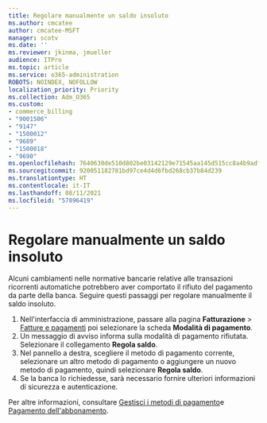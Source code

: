 ```yaml
---
title: Regolare manualmente un saldo insoluto
ms.author: cmcatee
author: cmcatee-MSFT
manager: scotv
ms.date: ''
ms.reviewer: jkinma, jmueller
audience: ITPro
ms.topic: article
ms.service: o365-administration
ROBOTS: NOINDEX, NOFOLLOW
localization_priority: Priority
ms.collection: Adm_O365
ms.custom:
- commerce_billing
- "9001506"
- "9147"
- "1500012"
- "9689"
- "1500018"
- "9690"
ms.openlocfilehash: 7640630de510d802be03142129e71545aa145d515cc8a4b9adf79cdf8779844f
ms.sourcegitcommit: 920051182781bd97ce4d4d6fbd268cb37b84d239
ms.translationtype: HT
ms.contentlocale: it-IT
ms.lasthandoff: 08/11/2021
ms.locfileid: "57896419"
---
```

# <a name="manually-pay-an-outstanding-balance"></a>Regolare manualmente un saldo insoluto

Alcuni cambiamenti nelle normative bancarie relative alle transazioni ricorrenti automatiche potrebbero aver comportato il rifiuto del pagamento da parte della banca. Seguire questi passaggi per regolare manualmente il saldo insoluto.

1. Nell'interfaccia di amministrazione, passare alla pagina **Fatturazione** > [Fatture e pagamenti](https://go.microsoft.com/fwlink/p/?linkid=2018806) poi selezionare la scheda **Modalità di pagamento**.
2. Un messaggio di avviso informa sulla modalità di pagamento rifiutata. Selezionare il collegamento **Regola saldo**.
3. Nel pannello a destra, scegliere il metodo di pagamento corrente, selezionare un altro metodo di pagamento o aggiungere un nuovo metodo di pagamento, quindi selezionare **Regola saldo**.
4. Se la banca lo richiedesse, sarà necessario fornire ulteriori informazioni di sicurezza e autenticazione.

Per altre informazioni, consultare [Gestisci i metodi di pagamento](https://docs.microsoft.com/microsoft-365/commerce/billing-and-payments/manage-payment-methods)e [Pagamento dell'abbonamento](https://docs.microsoft.com/microsoft-365/commerce/billing-and-payments/pay-for-your-subscription).

